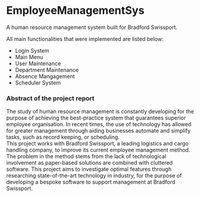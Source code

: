 # EmployeeManagementSys
A human resource management system built for Bradford Swissport.

All main functionalities that were implemented are listed below:  
- Login System  
- Main Menu  
- User Maintenance  
- Department Maintenance  
- Absence Mangagement  
- Scheduler System  

### Abstract of the project report
The study of human resource management is constantly developing for the purpose of achieving the best-practice system that guarantees superior employee organisation. In recent times, the use of technology has allowed for greater management through aiding businesses automate and simplify tasks, such as record keeping, or scheduling.  
This project works with Bradford Swissport, a leading logistics and cargo handling company, to improve its current employee management method. The problem in the method stems from the lack of technological involvement as paper-based solutions are combined with cluttered software. This project aims to investigate optimal features through researching state-of-the-art technology in industry, for the purpose of developing a bespoke software to support management at Bradford Swissport.

